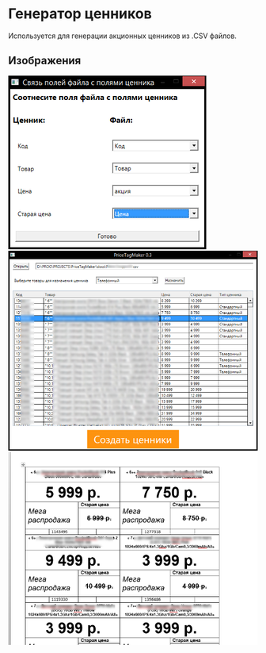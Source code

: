 # Генератор ценников

Используется для генерации акционных ценников из .CSV файлов.

## Изображения
![image1](/images/screen_1.png)
![image2](/images/screen_2.png)
![image3](/images/screen_3.png)